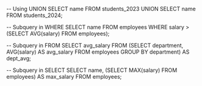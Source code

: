 -- Using UNION
SELECT name FROM students_2023
UNION
SELECT name FROM students_2024;

-- Subquery in WHERE
SELECT name FROM employees
WHERE salary > (SELECT AVG(salary) FROM employees);

-- Subquery in FROM
SELECT avg_salary
FROM (SELECT department, AVG(salary) AS avg_salary FROM employees GROUP BY department) AS dept_avg;

-- Subquery in SELECT
SELECT name, (SELECT MAX(salary) FROM employees) AS max_salary
FROM employees;
